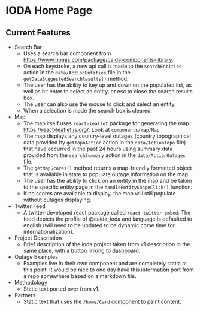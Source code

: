 # IODA Home Page

## Current Features
- Search Bar
  - Uses a search bar component from https://www.npmjs.com/package/caida-components-library.
  - On each keystroke, a new api call is made to the `searchEntities` action in the `data/ActionEntities` file in the `getDataSuggestedSearchResults()` method.
  - The user has the ability to key up and down on the populated list, as well as hit enter to select an entity, or esc to close the search results box.
  - The user can also use the mouse to click and select an entity.
  - When a selection is made the search box is cleared.
- Map
  - The map itself uses `react-leaflet` package for generating the map https://react-leaflet.js.org/. Look at `components/map/Map`
  - The map displays any country-level outages (country topographical data provided by `getTopoAction` action in the `data/ActionTopo` file) that have occurred in the past 24 hours using summary data provided from the `searchSummary` action in the `data/ActionOutages` file. 
  - The `getMapScores()` method returns a map-friendly formatted object that is available in state to populate outage information on the map.
  - The user has the ability to click on an entity in the map and be taken to the specific entity page in the `handleEntityShapeClick()` function.
  - If no scores are available to display, the map will still populate without outages displaying.
- Twitter Feed
  - A twitter-developed react package called `react-twitter-embed`. The feed depicts the profile of @caida_ioda and language is defaulted to english (will need to be updated to be dynamic come time for internationalization).
- Project Description
  - Brief description of the ioda project taken from v1 description in the same place, with a button linking to dashboard.
- Outage Examples
  - Examples live in their own component and are completely static at this point. It would be nice to one day have this information port from a repo somewhere based on a markdown file.
- Methodology
  - Static text ported over from v1.
- Partners
  - Static text that uses the `/home/Card` component to paint content. 

